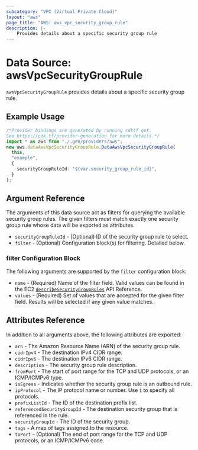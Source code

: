 ```yaml
---
subcategory: "VPC (Virtual Private Cloud)"
layout: "aws"
page_title: "AWS: aws_vpc_security_group_rule"
description: |-
    Provides details about a specific security group rule
---
```


# Data Source: awsVpcSecurityGroupRule

`awsVpcSecurityGroupRule` provides details about a specific security group rule.

## Example Usage

```typescript
/*Provider bindings are generated by running cdktf get.
See https://cdk.tf/provider-generation for more details.*/
import * as aws from "./.gen/providers/aws";
new aws.dataAwsVpcSecurityGroupRule.DataAwsVpcSecurityGroupRule(
  this,
  "example",
  {
    securityGroupRuleId: "${var.security_group_rule_id}",
  }
);

```

## Argument Reference

The arguments of this data source act as filters for querying the available
security group rules. The given filters must match exactly one security group rule
whose data will be exported as attributes.

* `securityGroupRuleId` - (Optional) ID of the security group rule to select.
* `filter` - (Optional) Configuration block(s) for filtering. Detailed below.

### filter Configuration Block

The following arguments are supported by the `filter` configuration block:

* `name` - (Required) Name of the filter field. Valid values can be found in the EC2 [`describeSecurityGroupRules`](https://docs.aws.amazon.com/AWSEC2/latest/APIReference/API_DescribeSecurityGroupRules.html) API Reference.
* `values` - (Required) Set of values that are accepted for the given filter field. Results will be selected if any given value matches.

## Attributes Reference

In addition to all arguments above, the following attributes are exported:

* `arn` - The Amazon Resource Name (ARN) of the security group rule.
* `cidrIpv4` - The destination IPv4 CIDR range.
* `cidrIpv6` - The destination IPv6 CIDR range.
* `description` - The security group rule description.
* `fromPort` - The start of port range for the TCP and UDP protocols, or an ICMP/ICMPv6 type.
* `isEgress` - Indicates whether the security group rule is an outbound rule.
* `ipProtocol` - The IP protocol name or number. Use `1` to specify all protocols.
* `prefixListId` - The ID of the destination prefix list.
* `referencedSecurityGroupId` - The destination security group that is referenced in the rule.
* `securityGroupId` - The ID of the security group.
* `tags` - A map of tags assigned to the resource.
* `toPort` - (Optional) The end of port range for the TCP and UDP protocols, or an ICMP/ICMPv6 code.
